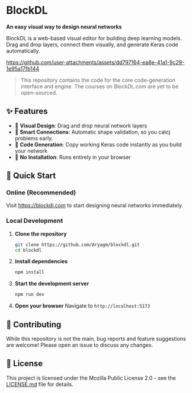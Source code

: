 # BlockDL

**An easy visual way to design neural networks**

BlockDL is a web-based visual editor for building deep learning models. Drag and drop layers, connect them visually, and generate Keras code automatically.


https://github.com/user-attachments/assets/dd797164-ea8e-41a1-9c29-1e95a17fb144


> This repository contains the code for the core code-generation interface and engine. The courses on BlockDL.com are yet to be open-sourced.

## ✨ Features

- 🎨 **Visual Design**: Drag and drop neural network layers
- 🔗 **Smart Connections**: Automatic shape validation, so you catcj problems early.
- 🐍 **Code Generation**: Copy working Keras code instantly as you build your network
- 🚀 **No Installation**: Runs entirely in your browser

## 🚀 Quick Start

### Online (Recommended)
Visit https://blockdl.com to start designing neural networks immediately.

### Local Development

1. **Clone the repository**
   ```bash
   git clone https://github.com/Aryagm/blockdl.git
   cd blockdl
   ```

2. **Install dependencies**
   ```bash
   npm install
   ```

3. **Start the development server**
   ```bash
   npm run dev
   ```

4. **Open your browser**
   Navigate to `http://localhost:5173`


## 🤝 Contributing

While this repository is not the main, bug reports and feature suggestions are welcome! Please open an issue to discuss any changes.

## 📄 License

This project is licensed under the Mozilla Public License 2.0 - see the [LICENSE.md](LICENSE.md) file for details.
